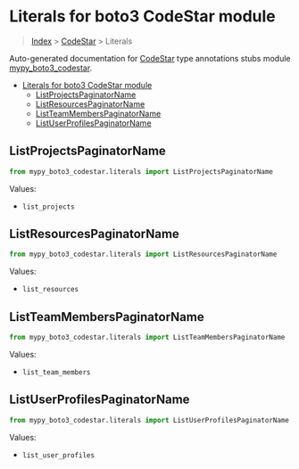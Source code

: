 # Literals for boto3 CodeStar module

> [Index](..) > [CodeStar](.) > Literals

Auto-generated documentation for
[CodeStar](https://boto3.amazonaws.com/v1/documentation/api/1.17.77/reference/services/codestar.html#CodeStar)
type annotations stubs module
[mypy_boto3_codestar](https://pypi.org/project/mypy-boto3-codestar/).

- [Literals for boto3 CodeStar module](#literals-for-boto3-codestar-module)
  - [ListProjectsPaginatorName](#listprojectspaginatorname)
  - [ListResourcesPaginatorName](#listresourcespaginatorname)
  - [ListTeamMembersPaginatorName](#listteammemberspaginatorname)
  - [ListUserProfilesPaginatorName](#listuserprofilespaginatorname)

## ListProjectsPaginatorName

```python
from mypy_boto3_codestar.literals import ListProjectsPaginatorName
```

Values:

- `list_projects`

## ListResourcesPaginatorName

```python
from mypy_boto3_codestar.literals import ListResourcesPaginatorName
```

Values:

- `list_resources`

## ListTeamMembersPaginatorName

```python
from mypy_boto3_codestar.literals import ListTeamMembersPaginatorName
```

Values:

- `list_team_members`

## ListUserProfilesPaginatorName

```python
from mypy_boto3_codestar.literals import ListUserProfilesPaginatorName
```

Values:

- `list_user_profiles`
